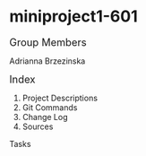 # miniproject1-601

<font size="+1">Group Members</font>

Adrianna Brzezinska


<font size="+1">Index</font>
1. Project Descriptions
2. Git Commands
3. Change Log
4. Sources

Tasks
